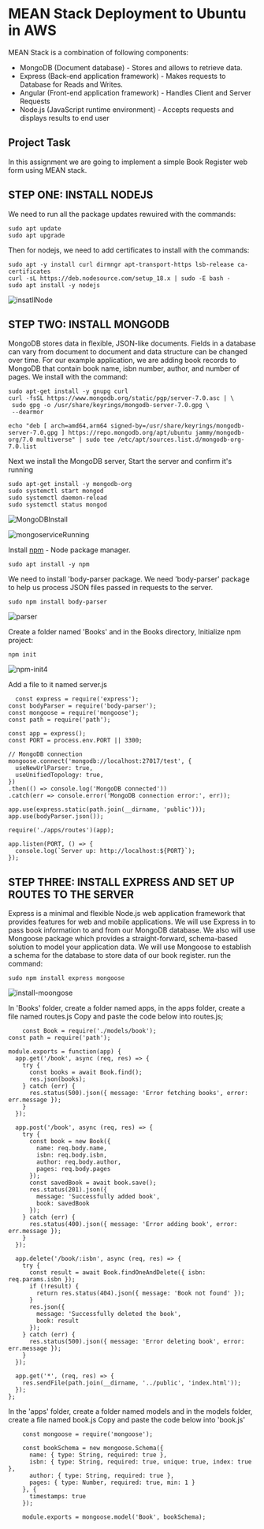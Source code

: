 # MEAN Stack Deployment to Ubuntu in AWS

MEAN Stack is a combination of following components:
- MongoDB (Document database) - Stores and allows to retrieve data.
- Express (Back-end application framework) - Makes requests to Database for Reads and Writes.
- Angular (Front-end application framework) - Handles Client and Server Requests
- Node.js (JavaScript runtime environment) - Accepts requests and displays results to end user

## Project Task
In this assignment we are going to implement a simple Book Register web form using MEAN stack.

## STEP ONE: INSTALL NODEJS
We need to run all the package updates rewuired with the commands:

    sudo apt update
    sudo apt upgrade

Then for nodejs, we need to add certificates to install with the commands:

    sudo apt -y install curl dirmngr apt-transport-https lsb-release ca-certificates
    curl -sL https://deb.nodesource.com/setup_18.x | sudo -E bash -
    sudo apt install -y nodejs
    
![insatllNode](https://github.com/user-attachments/assets/c19ce06d-c89f-411b-81d1-22b4f6f99802)

## STEP TWO: INSTALL MONGODB
MongoDB stores data in flexible, JSON-like documents. Fields in a database can vary from document to document and data structure can be changed 
over time. For our example application, we are adding book records to MongoDB that contain book name, isbn number, author, and number of pages.
We install with the command:

    sudo apt-get install -y gnupg curl
    curl -fsSL https://www.mongodb.org/static/pgp/server-7.0.asc | \
     sudo gpg -o /usr/share/keyrings/mongodb-server-7.0.gpg \
     --dearmor

    echo "deb [ arch=amd64,arm64 signed-by=/usr/share/keyrings/mongodb-server-7.0.gpg ] https://repo.mongodb.org/apt/ubuntu jammy/mongodb-org/7.0 multiverse" | sudo tee /etc/apt/sources.list.d/mongodb-org-7.0.list
Next we install the MongoDB server, Start the server and confirm it's running

    sudo apt-get install -y mongodb-org
    sudo systemctl start mongod
    sudo systemctl daemon-reload
    sudo systemctl status mongod

![MongoDBInstall](https://github.com/user-attachments/assets/8c547f75-6209-40c1-ba73-d03d7f81f911)

![mongoserviceRunning](https://github.com/user-attachments/assets/47cf0816-97d7-4a70-9fc3-1c54296a2ca4)

Install [npm](https://www.npmjs.com) - Node package manager.

    sudo apt install -y npm
We need to install 'body-parser package. We need 'body-parser' package to help us process JSON files passed in requests to the server.

    sudo npm install body-parser

![parser](https://github.com/user-attachments/assets/3d1bfd35-16e9-4994-a43e-e1758e602307)

Create a folder named 'Books' and in the Books directory, Initialize npm project:

    npm init

![npm-init4](https://github.com/user-attachments/assets/b52c55f4-d17a-4a6f-ae59-47ab47706046)

Add a file to it named server.js 

      const express = require('express');
    const bodyParser = require('body-parser');
    const mongoose = require('mongoose');
    const path = require('path');
    
    const app = express();
    const PORT = process.env.PORT || 3300;
    
    // MongoDB connection
    mongoose.connect('mongodb://localhost:27017/test', {
      useNewUrlParser: true,
      useUnifiedTopology: true,
    })
    .then(() => console.log('MongoDB connected'))
    .catch(err => console.error('MongoDB connection error:', err));
    
    app.use(express.static(path.join(__dirname, 'public')));
    app.use(bodyParser.json());
    
    require('./apps/routes')(app);
    
    app.listen(PORT, () => {
      console.log(`Server up: http://localhost:${PORT}`);
    });

## STEP THREE: INSTALL EXPRESS AND SET UP ROUTES TO THE SERVER
Express is a minimal and flexible Node.js web application framework that provides features for web and mobile applications.
We will use Express in to pass book information to and from our MongoDB database.
We also will use Mongoose package which provides a straight-forward, schema-based solution to model your application data. 
We will use Mongoose to establish a schema for the database to store data of our book register. run the command:

    sudo npm install express mongoose

![install-moongose](https://github.com/user-attachments/assets/900d462f-1ffa-44fe-95dd-e3af95a3b325)

In 'Books' folder, create a folder named apps, in the apps folder, create a file named routes.js Copy and paste the code below into routes.js;

        const Book = require('./models/book');
    const path = require('path');
    
    module.exports = function(app) {
      app.get('/book', async (req, res) => {
        try {
          const books = await Book.find();
          res.json(books);
        } catch (err) {
          res.status(500).json({ message: 'Error fetching books', error: err.message });
        }
      });
    
      app.post('/book', async (req, res) => {
        try {
          const book = new Book({
            name: req.body.name,
            isbn: req.body.isbn,
            author: req.body.author,
            pages: req.body.pages
          });
          const savedBook = await book.save();
          res.status(201).json({
            message: 'Successfully added book',
            book: savedBook
          });
        } catch (err) {
          res.status(400).json({ message: 'Error adding book', error: err.message });
        }
      });
    
      app.delete('/book/:isbn', async (req, res) => {
        try {
          const result = await Book.findOneAndDelete({ isbn: req.params.isbn });
          if (!result) {
            return res.status(404).json({ message: 'Book not found' });
          }
          res.json({
            message: 'Successfully deleted the book',
            book: result
          });
        } catch (err) {
          res.status(500).json({ message: 'Error deleting book', error: err.message });
        }
      });
    
      app.get('*', (req, res) => {
        res.sendFile(path.join(__dirname, '../public', 'index.html'));
      });
    };
In the 'apps' folder, create a folder named models and in the models folder, create a file named book.js
Copy and paste the code below into 'book.js'

        const mongoose = require('mongoose');
        
        const bookSchema = new mongoose.Schema({
          name: { type: String, required: true },
          isbn: { type: String, required: true, unique: true, index: true },
          author: { type: String, required: true },
          pages: { type: Number, required: true, min: 1 }
        }, {
          timestamps: true
        });
        
        module.exports = mongoose.model('Book', bookSchema);

